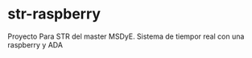 # str-raspberry
Proyecto Para STR del master MSDyE. Sistema de tiempor real con una raspberry y ADA
